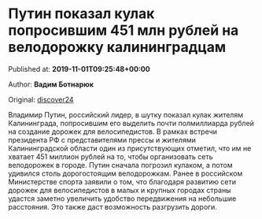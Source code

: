 
# Путин показал кулак попросившим 451 млн рублей на велодорожку калининградцам

Published at: **2019-11-01T09:25:48+00:00**

Author: **Вадим Ботнарюк**

Original: [discover24](https://discover24.ru/2019/11/putin-pokazal-kulak-poprosivshim-451-mln-rubley-na-velodorozhku-kaliningradtsam/)

Владимир Путин, российский лидер, в шутку показал кулак жителям Калининграда, попросившим его выделить почти полмиллиарда рублей на создание дорожек для велосипедистов.
В рамках встречи президента РФ с представителями прессы и жителями Калининградской области один из присутствующих отметил, что им не хватает 451 миллион рублей на то, чтобы организовать сеть велодорожек в городе. Путин сначала погрозил кулаком, а потом удивился столь дорогостоящим велодорожкам.
Ранее в российском Министерстве спорта заявили о том, что благодаря развитию сети дорожек для велосипедистов в малых и крупных городах страны удастся заметно увеличить удобство передвижения на небольшие расстояния. Это также даст возможность разгрузить дороги.
